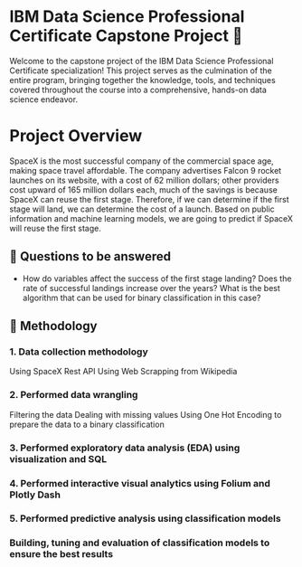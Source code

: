 # IBM Data Science Professional Certificate Capstone Project 🚀
Welcome to the capstone project of the IBM Data Science Professional Certificate specialization! This project serves as the culmination of the entire program, bringing together the knowledge, tools, and techniques covered throughout the course into a comprehensive, hands-on data science endeavor.

# Project Overview
SpaceX is the most successful company of the commercial space age, making space travel affordable. The company advertises Falcon 9 rocket launches on its website, with a cost of 62 million dollars; other providers cost upward of 165 million dollars each, much of the savings is because SpaceX can reuse the first stage. Therefore, if we can determine if the first stage will land, we can determine the cost of a launch. Based on public information and machine learning models, we are going to predict if SpaceX will reuse the first stage.

## 📄 Questions to be answered
* How do variables affect the success of the first stage landing?
Does the rate of successful landings increase over the years?
What is the best algorithm that can be used for binary classification in this case?


## 📄 Methodology

### 1. Data collection methodology
Using SpaceX Rest API
Using Web Scrapping from Wikipedia

### 2. Performed data wrangling
Filtering the data
Dealing with missing values
Using One Hot Encoding to prepare the data to a binary classification

### 3. Performed exploratory data analysis (EDA) using visualization and SQL

### 4. Performed interactive visual analytics using Folium and Plotly Dash

### 5. Performed predictive analysis using classification models

### Building, tuning and evaluation of classification models to ensure the best results
